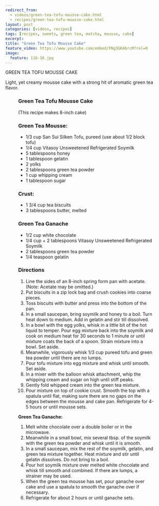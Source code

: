 ---redirect_from:   - videos/green-tea-tofu-mousse-cake.html  - recipes/green-tea-tofu-mousse-cake.html
layout: post
categories: [videos, recipes]
tags: [recipes, sweets, green tea, matcha, mousse, cake]
excerpt: 
title: "Green Tea Tofu Mousse Cake"
feature_video: https://www.youtube.com/embed/FNg3GK4brcM?rel=0
image:
  feature: 116-16.jpg
---


GREEN TEA TOFU MOUSSE CAKE

Light, yet creamy mousse cake with a strong hit of aromatic green tea flavor. 

<figure class="ingredients" markdown="1">

### Green Tea Tofu Mousse Cake

(This recipe makes 8-inch cake)

### Green Tea Mousse:

- 1/3 cup San Sui Silken Tofu, pureed (use about 1/2 block tofu)
- 1/4 cup Vitasoy Unsweetened Refrigerated Soymilk
- 5 tablespoons honey
- 1 tablespoon gelatin
- 2 yolks
- 2 tablespoons green tea powder 
- 1 cup whipping cream
- 1 tablespoon sugar

### Crust: 

- 1 3/4 cup tea biscuits
- 3 tablespoons butter, melted

### Green Tea Ganache

- 1/2 cup white chocolate
- 1/4 cup + 2 tablespoons Vitasoy Unsweetened Refrigerated Soymilk 
- 2 tablespoons green tea powder 
- 1/4 teaspoon gelatin

</figure>

<figure class="directions" markdown="1">

### Directions

1. Line the sides of an 8-inch spring form pan with acetate. (Note: Acetate may be omitted.)
2. Put biscuits in a zip lock bag and crush cookies into coarse pieces. 
3. Toss biscuits with butter and press into the bottom of the pan. 
4. In a small saucepan, bring soymilk and honey to a boil. Turn heat down to medium. Add in gelatin and stir till dissolved. 
5. In a bowl with the egg yolks, whisk in a little bit of the hot liquid to temper. Pour egg mixture back into the soymilk and cook on medium heat for 30 seconds to 1 minute or until mixture coats the back of a spoon. Strain mixture into a bowl. Set aside. 
6. Meanwhile, vigorously whisk 1/3 cup pureed tofu and green tea powder until there are no lumps. 
7. Pour tofu mixture into egg mixture and whisk until smooth. Set aside. 
8. In a mixer with the balloon whisk attachment, whip the whipping cream and sugar on high until stiff peaks. 
9. Gently fold whipped cream into the green tea mixture. 
10. Pour mixture on top of cookie crust. Smooth the top with a spatula until flat, making sure there are no gaps on the edges between the mousse and cake pan. Refrigerate for 4-5 hours or until mousse sets.

__Green Tea Ganache:__ 

1. Melt white chocolate over a double boiler or in the microwave. 
2. Meanwhile in a small bowl, mix several tbsp. of the soymilk with the green tea powder and whisk until it is smooth. 
3. In a small saucepan, mix the rest of the soymilk, gelatin, and green tea mixture together. Heat mixture and stir until gelatin dissolves. Do not bring to a boil. 
4. Pour hot soymilk mixture over melted white chocolate and whisk till smooth and combined. If there are lumps, a strainer may be used. 
5. When the green tea mousse has set, pour ganache over cake and use a spatula to smooth the ganache over if necessary. 
6. Refrigerate for about 2 hours or until ganache sets.

</figure>

